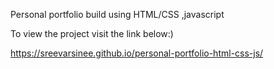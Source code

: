 Personal portfolio build using HTML/CSS ,javascript

To view the project visit the link below:) 

 https://sreevarsinee.github.io/personal-portfolio-html-css-js/

